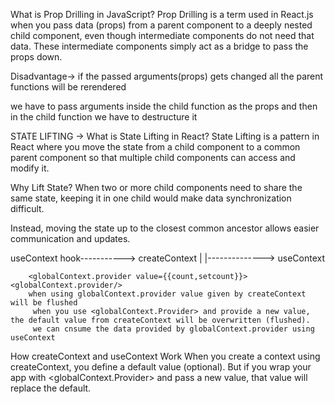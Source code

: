 What is Prop Drilling in JavaScript?
Prop Drilling is a term used in React.js when you pass data (props) from a parent component to a deeply nested child component, even though intermediate components do not need that data. These intermediate components simply act as a bridge to pass the props down.

Disadvantage-> if the passed  arguments(props) gets changed all the parent functions will be rerendered

we have to pass arguments inside the child function as the props and then in the child function we have to destructure it 

STATE LIFTING -> What is State Lifting in React?
State Lifting is a pattern in React where you move the state from a child component to a common parent component so that multiple child components can access and modify it.

Why Lift State?
When two or more child components need to share the same state, keeping it in one child would make data synchronization difficult.

Instead, moving the state up to the closest common ancestor allows easier communication and updates.


useContext hook-----------> createContext 
            |
            |--------------> useContext


        <globalContext.provider value={{count,setcount}}><globalContext.provider/>
        when using globalContext.provider value given by createContext will be flushed
         when you use <globalContext.Provider> and provide a new value, the default value from createContext will be overwritten (flushed).
         we can cnsume the data provided by globalContext.provider using useContext


How createContext and useContext Work
When you create a context using createContext, you define a default value (optional). But if you wrap your app with <globalContext.Provider> and pass a new value, that value will replace the default.